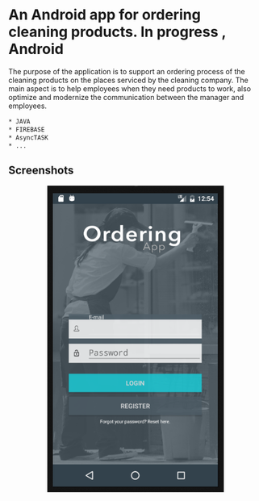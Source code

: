 # An Android app for ordering cleaning products. In progress , Android

The purpose of the application is to support an ordering process of the cleaning products on the places serviced by the cleaning company. The main aspect is to help employees when they need products to work, also optimize and modernize the communication between the manager and employees.

```
* JAVA
* FIREBASE
* AsyncTASK
* ...

```

## Screenshots

<p align="center">
  <img src="example_new.png" width="350"/>
</p>


